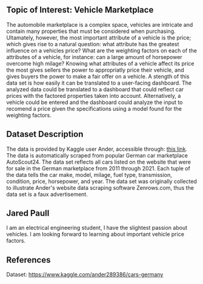 ## Topic of Interest: Vehicle Marketplace

The automobile marketplace is a complex space, vehicles are intricate and contain many properties that must be considered when purchasing. Ultamately, however, the most important attribute of a vehicle is the price; which gives rise to a natural question: what attribute has the greatest influence on a vehicles price? What are the weighting factors on each of the attributes of a vehicle, for instance: can a large amount of horsepower overcome high milage? Knowing what attributes of a vehicle affect its price the most gives sellers the power to appropriatly price their vehicle, and gives buyers the power to make a fair offer on a vehicle. A stength of this data set is how easily it can be translated to a user-facing dashboard. The analyzed data could be translated to a dashboard that could reflect car prices with the factored properties taken into account. Alternatively, a vehicle could be entered and the dashboard could analyze the input to recomend a price given the specifications using a model found for the weighting factors.

## Dataset Description

The data is provided by Kaggle user Ander, accessible through: [this link](https://www.kaggle.com/ander289386/cars-germany). The data is automatically scraped from popular German car marketplace AutoScout24. The data set reflects all cars listed on the website that were for sale in the German marketplace from 2011 through 2021. Each tuple of the data tells the car make, model, milage, fuel type, transmission, condition, price, horsepower, and year. The data set was originally collected to illustrate Ander's website data scraping software Zenrows.com, thus the data set is a faux advertisement.

## Jared Paull

I am an electrical engineering student, I have the slightest passion about vehicles. I am looking forward to learning about important vehicle price factors.

## References

Dataset: https://www.kaggle.com/ander289386/cars-germany
